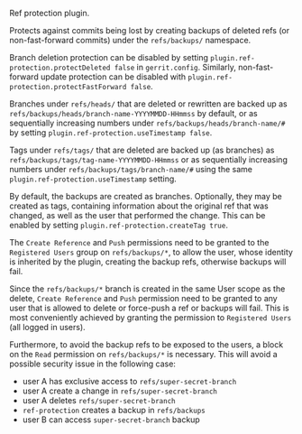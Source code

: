 Ref protection plugin.

Protects against commits being lost by creating backups of deleted refs 
(or non-fast-forward commits) under the `refs/backups/` namespace.

Branch deletion protection can be disabled by setting 
`plugin.ref-protection.protectDeleted false` in `gerrit.config`.
Similarly, non-fast-forward update protection can be disabled with
`plugin.ref-protection.protectFastForward false`.

Branches under `refs/heads/` that are deleted or rewritten are backed up
as `refs/backups/heads/branch-name-YYYYMMDD-HHmmss` by default, or as
sequentially increasing numbers under `refs/backups/heads/branch-name/#`
by setting `plugin.ref-protection.useTimestamp false`.

Tags under `refs/tags/` that are deleted are backed up (as branches) as
`refs/backups/tags/tag-name-YYYYMMDD-HHmmss` or as sequentially
increasing numbers under `refs/backups/tags/branch-name/#` using the same
`plugin.ref-protection.useTimestamp` setting.

By default, the backups are created as branches.  Optionally, they may
be created as tags, containing information about the original ref that
was changed, as well as the user that performed the change.  This can
be enabled by setting `plugin.ref-protection.createTag true`.

The `Create Reference` and `Push` permissions need to be granted to the
`Registered Users` group on `refs/backups/*`, to allow the user, whose identity
is inherited by the plugin, creating the backup refs, otherwise backups will fail.

Since the `refs/backups/*` branch is created in the same User scope as the
delete, `Create Reference` and `Push` permission need to be granted to any user
that is allowed to delete or force-push a ref or backups will fail.
This is most conveniently achieved by granting the permission to `Registered
Users` (all logged in users).

Furthermore, to avoid the backup refs to be exposed to the users, a block on the
`Read` permission on `refs/backups/*` is necessary.
This will avoid a possible security issue in the following case:
* user A has exclusive access to `refs/super-secret-branch`
* user A create a change in `refs/super-secret-branch`
* user A deletes `refs/super-secret-branch`
* `ref-protection` creates a backup in `refs/backups`
* user B can access `super-secret-branch` backup

